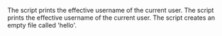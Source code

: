 The script prints the effective username of the current user.
The script prints the effective username of the current user.
The script creates an empty file called 'hello'.
